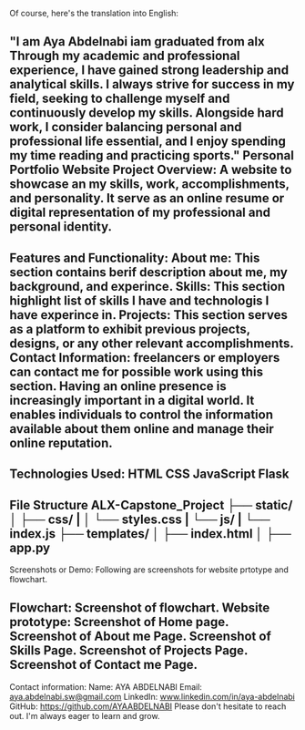 Of course, here's the translation into English:

"I am Aya Abdelnabi iam  graduated from alx Through my academic and professional experience, I have gained strong leadership and analytical skills. I always strive for success in my field, seeking to challenge myself and continuously develop my skills. Alongside hard work, I consider balancing personal and professional life essential, and I enjoy spending my time reading and practicing sports."
Personal Portfolio Website
Project Overview:
A website to showcase an my skills, work, accomplishments, and personality. It serve as an online resume or digital representation of my professional and personal identity.
---------------------------------------------------------------------------------------------------------
Features and Functionality:
About me: This section contains berif description about me, my background, and experince.
Skills: This section highlight list of skills I have and technologis I have experince in.
Projects: This section serves as a platform to exhibit previous projects, designs, or any other relevant accomplishments.
Contact Information: freelancers or employers can contact me for possible work using this section.
Having an online presence is increasingly important in a digital world. It enables individuals to control the information available about them online and manage their online reputation.
--------------------------------------------------------------
Technologies Used:
HTML
CSS
JavaScript
Flask
---------------------------------------------------------
File Structure
ALX-Capstone_Project ├── static/ │ ├── css/ | │ └── styles.css | └── js/ | └── index.js ├── templates/ │ ├── index.html │
├── app.py
-----------------------------------------------------------------
Screenshots or Demo:
Following are screenshots for website prtotype and flowchart.

Flowchart: Screenshot of flowchart.
Website prototype: Screenshot of Home page.
Screenshot of About me Page.
Screenshot of Skills Page.
Screenshot of Projects Page.
Screenshot of Contact me Page.
----------------------------------------------------------------------------------------
Contact information:
Name: AYA ABDELNABI
Email: aya.abdelnabi.sw@gmail.com
LinkedIn: www.linkedin.com/in/aya-abdelnabi
GitHub: https://github.com/AYAABDELNABI
Please don't hesitate to reach out. I'm always eager to learn and grow.